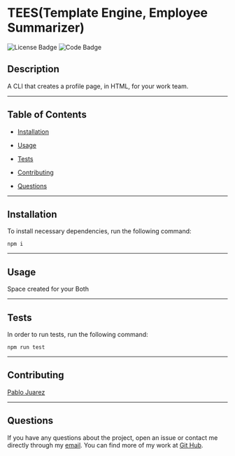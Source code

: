 
  # TEES(Template Engine, Employee Summarizer)
  ![License Badge](https://img.shields.io/badge/License-MIT-blue) ![Code Badge](https://img.shields.io/badge/JavaScript-100%25-green)
  
  ## Description

  A CLI that creates a profile page, in HTML, for your work team.


---
  ## Table of Contents
  
  * [Installation](#installastion)

  * [Usage](#usage)

  * [Tests](#tests)

  * [Contributing](#contributing)

  * [Questions](#questions)


---
  ## Installation

  To install necessary dependencies, run the following command:
  
   ```
   npm i
   ```


---
  ## Usage
 
  Space created for your Both


---  
  ## Tests
  In order to run tests, run the following command:

   ```
   npm run test
   ```


---  
  ## Contributing

  [Pablo Juarez](https://github.com/pabloivanjuarez)  

  
---  
  ## Questions
  
  If you have any questions about the project, open an issue or contact me directly through my [email](mailto:weekdaypablo@gmail.com).
  You can find more of my work at [Git Hub](https://github.com/pabloivanjuarez).

